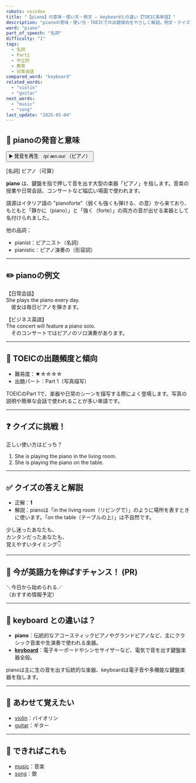 ```yaml
---
robots: noindex
title: "【piano】の意味・使い方・例文 ― keyboardとの違い【TOEIC英単語】"
description: "pianoの意味・使い方・TOEICでの出題傾向をやさしく解説。例文・クイズ付きでkeyboardとの違いもわかりやすく学べます。"
word: "piano"
part_of_speech: "名詞"
difficulty: "1"
tags:
  - 名詞
  - Part1
  - 中立的
  - 教育
  - 日常会話
compared_word: "keyboard"
related_words:
  - "violin"
  - "guitar"
next_words:
  - "music"
  - "song"
last_update: "2025-05-04"
---
```


## 🔰 pianoの発音と意味

<button class="play-audio" onclick="playTTS('piano')">
  <span class="play-audio-main">
    ▶️ 発音を再生　/piˈæn.oʊ/
  </span>
  <span class="play-audio-sub">
    （ピアノ）
  </span>
</button>

[名詞] ピアノ（可算）

**piano** は、鍵盤を指で押して音を出す大型の楽器「ピアノ」を指します。音楽の授業や日常会話、コンサートなど幅広い場面で使われます。

語源はイタリア語の "pianoforte"（弱くも強くも弾ける、の意）から来ており、もともと「静かに（piano）」と「強く（forte）」の両方の音が出せる楽器として名付けられました。

他の品詞：  
- pianist：ピアニスト（名詞）
- pianistic：ピアノ演奏の（形容詞）

---

## ✏️ pianoの例文

【日常会話】  
She plays the piano every day.  
　彼女は毎日ピアノを弾きます。

【ビジネス英語】  
The concert will feature a piano solo.  
　そのコンサートではピアノのソロ演奏があります。

---

## 🎯 TOEICの出題頻度と傾向

- 難易度：★☆☆☆☆
- 出題パート：Part 1（写真描写）

TOEICのPart 1で、楽器や日常のシーンを描写する際によく登場します。写真の説明や簡単な会話で使われることが多い単語です。

---

## ❓ クイズに挑戦！

正しい使い方はどっち？

1. She is playing the piano in the living room.  
2. She is playing the piano on the table.

---

## ✅ クイズの答えと解説

- 正解：**1**
- 解説：pianoは「in the living room（リビングで）」のように場所を表すときに使います。「on the table（テーブルの上）」は不自然です。

少し迷ったあなたも、  
カンタンだったあなたも、  
覚えやすいタイミング👇️

---

## 🚀 今が英語力を伸ばすチャンス！ (PR)

<div class="info-center">
＼今日から始められる／<br>  
（おすすめ情報予定）
</div>

---

## 🤔  keyboard との違いは？

- **piano**：伝統的なアコースティックピアノやグランドピアノなど、主にクラシック音楽や生演奏で使われる楽器。
- **[keyboard](/word/keyboard)**：電子キーボードやシンセサイザーなど、電気で音を出す鍵盤楽器全般。

pianoは主に生の音を出す伝統的な楽器、keyboardは電子音や多機能な鍵盤楽器を指します。

---

## 🧩 あわせて覚えたい

- [violin](/word/violin)：バイオリン
- [guitar](/word/guitar)：ギター

---

## 📖 できればこれも

- [music](/word/music)：音楽
- [song](/word/song)：歌

<!-- cvid: aid31_bid10 -->

